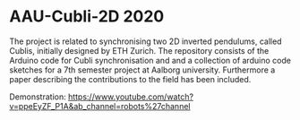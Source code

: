 # AAU-Cubli-2D 2020

The project is related to synchronising two 2D inverted pendulums, called Cublis, initially designed by ETH Zurich. The repository consists of the Arduino code for Cubli synchronisation and and a collection of arduino code sketches for a 7th semester project at Aalborg university. Furthermore a paper describing the contributions to the field has been included.


Demonstration: https://www.youtube.com/watch?v=ppeEyZF_P1A&ab_channel=robots%27channel 




